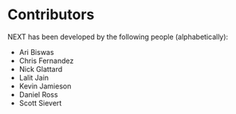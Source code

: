 Contributors
============

NEXT has been developed by the following people (alphabetically):

* Ari Biswas
* Chris Fernandez
* Nick Glattard
* Lalit Jain
* Kevin Jamieson
* Daniel Ross
* Scott Sievert
